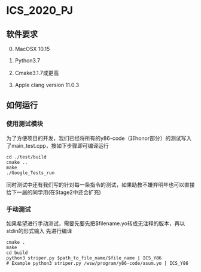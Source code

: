 # ICS_2020_PJ

## 软件要求

0. MacOSX 10.15

1. Python3.7

2. Cmake3.1.7或更高

3. Apple clang version 11.0.3 

## 如何运行

### 使用测试模块

为了方便项目的开发，我们已经将所有的y86-code（非honor部分）的测试写入了main_test.cpp，按如下步骤即可编译运行
```shell script
cd ./test/build
cmake ..
make 
./Google_Tests_run 
```
同时测试中还有我们写的针对每一条指令的测试，如果助教不嫌弃明年也可以直接给下一届的同学用(在Stage2中还会扩充)

### 手动测试

如果希望进行手动测试，需要先要先把$filename.yo转成无注释的版本，再以stdin的形式输入
先进行编译
```shell script
cmake .
make
cd build
python3 striper.py $path_to_file_name/$file_name | ICS_Y86
# Example python3 striper.py /wsw/program/y86-code/asum.yo | ICS_Y86
```






